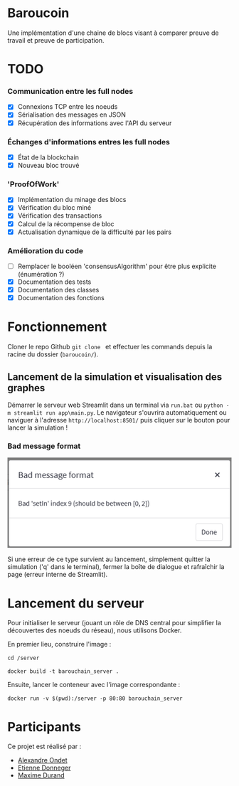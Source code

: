 # Baroucoin
Une implémentation d'une chaine de blocs visant à comparer preuve de travail et preuve de participation.

# TODO
### Communication entre les full nodes
- [x] Connexions TCP entre les noeuds
- [x] Sérialisation des messages en JSON
- [x] Récupération des informations avec l'API du serveur
### Échanges d'informations entres les full nodes
- [x] État de la blockchain
- [x] Nouveau bloc trouvé
### 'ProofOfWork'
- [x] Implémentation du minage des blocs
- [x] Vérification du bloc miné
- [X] Vérification des transactions
- [x] Calcul de la récompense de bloc
- [x] Actualisation dynamique de la difficulté par les pairs
### Amélioration du code
- [ ] Remplacer le booléen 'consensusAlgorithm' pour être plus explicite (énumération ?)
- [x] Documentation des tests
- [x] Documentation des classes
- [x] Documentation des fonctions

# Fonctionnement
Cloner le repo Github
`git clone `
et effectuer les commands depuis la racine du dossier (`baroucoin/`).

## Lancement de la simulation et visualisation des graphes
Démarrer le serveur web Streamlit dans un terminal via `run.bat` ou `python -m streamlit run app\main.py`. Le navigateur s'ouvrira automatiquement ou naviguer à l'adresse `http://localhost:8501/` puis cliquer sur le bouton pour lancer la simulation !

### Bad message format
![bad_message_format error](bad_message_format_error.png)

Si une erreur de ce type survient au lancement, simplement quitter la simulation ('q' dans le terminal), fermer la boîte de dialogue et rafraîchir la page (erreur interne de Streamlit).

# Lancement du serveur
Pour initialiser le serveur (jouant un rôle de DNS central pour simplifier la découvertes des noeuds du réseau), nous utilisons Docker.

En premier lieu, construire l'image :
```
cd /server
```
```
docker build -t barouchain_server .
```
Ensuite, lancer le conteneur avec l'image correspondante :
```
docker run -v $(pwd):/server -p 80:80 barouchain_server
```

# Participants
Ce projet est réalisé par :
- [Alexandre Ondet](https://github.com/AlexandreOndet)
- [Etienne Donneger](https://github.com/Krow10)
- [Maxime Durand](https://github.com/Maxim-Durand)
